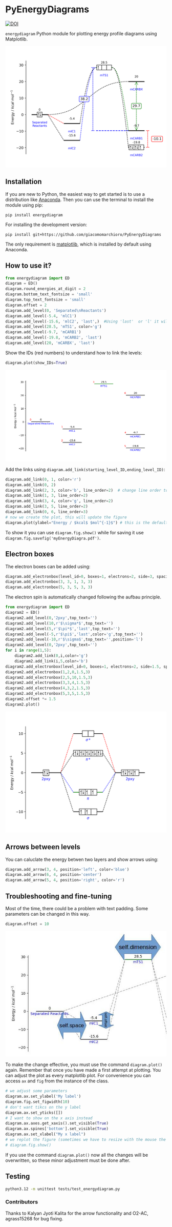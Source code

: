 # PyEnergyDiagrams
[![DOI](https://zenodo.org/badge/79893385.svg)](https://zenodo.org/badge/latestdoi/79893385)

`energydiagram` Python module for plotting energy profile diagrams using Matplotlib.

![Energy diagram](https://github.com/giacomomarchioro/PyEnergyDiagrams/blob/87885c767e4baef5c3390d1d517f31a8defe90c2/tests/fixtures/Final.png?raw=true)
## Installation
If you are new to Python, the easiest way to get started is to use a distribution like [Anaconda](https://www.anaconda.com/). Then you can use the terminal to install the module using pip:

    pip install energydiagram

For installing the development version:

    pip install git+https://github.com/giacomomarchioro/PyEnergyDiagrams

The only requirement is [matplotlib](http://matplotlib.org/users/installing.html), which is installed by default using Anaconda.

## How to use it?


```python
from energydiagram import ED
diagram = ED()
diagram.round_energies_at_digit = 2
diagram.bottom_text_fontsize = 'small'
diagram.top_text_fontsize = 'small'
diagram.offset = 2
diagram.add_level(0, 'Separated\nReactants')
diagram.add_level(-5.4, 'mlC1')
diagram.add_level(-15.6, 'mlC2', 'last',)  #Using 'last'  or 'l' it will be together with the previous level
diagram.add_level(28.5, 'mTS1', color='g')
diagram.add_level(-9.7, 'mCARB1')
diagram.add_level(-19.8, 'mCARB2', 'last')
diagram.add_level(20, 'mCARBX', 'last')
```
Show the IDs (red numbers) to understand how to link the levels:

```python
diagram.plot(show_IDs=True)
```
![alt tag](https://github.com/giacomomarchioro/PyEnergyDiagrams/blob/87885c767e4baef5c3390d1d517f31a8defe90c2/tests/fixtures/With_IDs.png?raw=true)

Add the links using `diagram.add_link(starting_level_ID,ending_level_ID)`:
```python
diagram.add_link(0, 1, color='r')
diagram.add_link(0, 2)
diagram.add_link(2, 3, color='b', line_order=2)  # change line order to make a curved link
diagram.add_link(1, 3, line_order=2)
diagram.add_link(3, 4, color='g', line_order=2)
diagram.add_link(3, 5, line_order=2)
diagram.add_link(0, 6, line_order=3)
# now we create the plot, this will update the figure
diagram.plot(ylabel="Energy / $kcal$ $mol^{-1}$") # this is the default ylabel
```
To show it you can use `diagram.fig.show()` while for saving it use `diagram.fig.savefig('myEnergyDiagra.pdf')`.

## Electron boxes
The electron boxes can be added using:
```python
diagram.add_electronbox(level_id=0, boxes=1, electrons=2, side=3, spacing_f=3)
diagram.add_electronbox(3, 3, 1, 3, 3)
diagram.add_electronbox(5, 3, 5, 3, 3)
```
The electron spin is automatically changed following the aufbau principle.

```python
from energydiagram import ED
diagram2 = ED()
diagram2.add_level(0,'2pxy',top_text='')
diagram2.add_level(10,r'$\sigma*$',top_text='')
diagram2.add_level(5,r'$\pi*$','last',top_text='')
diagram2.add_level(-5,r'$\pi$','last',color='g',top_text='')
diagram2.add_level(-10,r'$\sigma$',top_text='',position='l')
diagram2.add_level(0,'2pxy',top_text='')
for i in range(1,5):
    diagram2.add_link(0,i,color='g')
    diagram2.add_link(i,5,color='b')
diagram2.add_electronbox(level_id=0, boxes=1, electrons=2, side=1.5, spacing_f=2.5)
diagram2.add_electronbox(1,2,0,1.5,3)
diagram2.add_electronbox(2,5,10,1.5,3)
diagram2.add_electronbox(3,3,4,1.5,3)
diagram2.add_electronbox(4,3,2,1.5,3)
diagram2.add_electronbox(5,3,5,1.5,3)
diagram2.offset *= 1.5
diagram2.plot()
```
![alt tag](https://github.com/giacomomarchioro/PyEnergyDiagrams/blob/87885c767e4baef5c3390d1d517f31a8defe90c2/tests/fixtures/boxplot.png?raw=true)
## Arrows between levels
You can caluclate the energy betwen two layers and show arrows using:

```python
diagram.add_arrow(3, 4, position='left', color='blue')
diagram.add_arrow(6, 4, position='center')
diagram.add_arrow(5, 4, position='right', color='r')
```

## Troubleshooting and fine-tuning
Most of the time, there could be a problem with text padding. Some parameters can be changed in this way.
```python
diagram.offset = 10
```
![alt tag](https://github.com/giacomomarchioro/PyEnergyDiagrams/blob/87885c767e4baef5c3390d1d517f31a8defe90c2/tests/fixtures/Explained.jpg?raw=true)

To make the change effective, you must use the command `diagram.plot()` again. Remember that once you have made a first attempt at plotting. You can adjust the plot as every matplotlib plot. For convenience you can access `ax` and `fig` from the instance of the class.

```python
# we adjust some parameters
diagram.ax.set_ylabel('My label')
diagram.fig.set_figwidth(10)
# don't want tikcs on the y label
diagram.ax.set_yticks([])
# I want to show on the x axis instead
diagram.ax.axes.get_xaxis().set_visible(True)
diagram.ax.spines['bottom'].set_visible(True)
diagram.ax.set_xlabel("My x label")
# we replot the figure (sometimes we have to resize with the mouse the figure so we force to refresh)
# diagram.fig.show()

```
If you use the command `diagram.plot()` now all the changes will be overwritten, so these minor adjustment must be done after.

## Testing

```bash
python3.12 -m unittest tests/test_energydiagram.py
```


### Contributors
Thanks to Kalyan Jyoti Kalita for the arrow functionality and O2-AC, agrass15268 for bug fixing.
